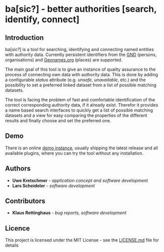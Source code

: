 # ba[sic?] - better authorities [search, identify, connect]


## Introduction

ba[sic?] is a tool for searching, identifying and connecting named entities  with authority data. Currently persistent identifiers from the [GND](https://www.dnb.de/EN/Standardisierung/GND/gnd_node.html) (persons, organisations) and [Geonames.org](https://www.geonames.org/) (places) are supported.

The main goal of this tool is to give an instance of quality assurance to the process of connecting own data with authority data. This is done by adding a configurable *status* attribute (e.g. *unsafe*, *unavailable*, etc.) and the possibility to set a preferred linked dataset from a list of possible matching datasets.

The tool is facing the problem of fast and comfortable identification of the correct corresponding authority data, if it already exist. Therefor it provides a name based search interfaces to quickly get a list of possible matching datasets and a view for easy comparing the properties of the different results and finally choose and set the preferred one.

## Demo

There is an online [demo instance](https://basicdemo.saw-leipzig.de), usually shipping the latest release and all available plugins, where you can try the tool without any installation.

## Authors

* **Uwe Kretschmer** - *application concept and software development*
* **Lars Scheideler** - *software development*

## Contributors
* **Klaus Rettinghaus** - *bug reports, software development*

## Licence
This project is licensed under the MIT License - see the [LICENSE.md](LICENSE.md)
 file for details

